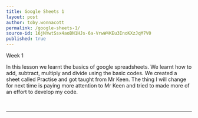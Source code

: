 ```yaml
---
title: Google Sheets 1
layout: post
author: toby.wonnacott
permalink: /google-sheets-1/
source-id: 16jNYwtSsx4aoBN1HJs-6a-VrwW4KEu3InoKXzJqM7V0
published: true
---
```

Week 1

In this lesson we learnt the basics of google spreadsheets. We learnt how to add, subtract, multiply and divide using the basic codes. We created a sheet called Practise and got taught from Mr Keen. The thing I will change for next time is paying more attention to Mr Keen and tried to made more of an effort to develop my code.

<br>

<hr>

<h3>     </h3>


